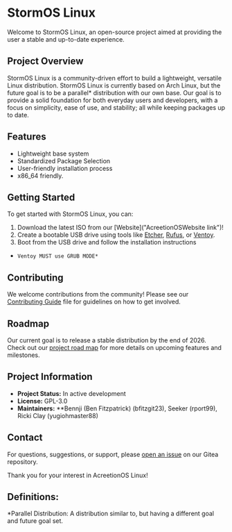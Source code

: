 # StormOS Linux

Welcome to StormOS Linux, an open-source project aimed at providing the user a stable and up-to-date experience.

## Project Overview

StormOS Linux is a community-driven effort to build a lightweight, versatile Linux distribution. StormOS Linux is currently based on Arch Linux, but the future goal is to be a parallel* distribution with our own base. Our goal is to provide a solid foundation for both everyday users and developers, with a focus on simplicity, ease of use, and stability; all while keeping packages up to date.

## Features

- Lightweight base system
- Standardized Package Selection
- User-friendly installation process
- x86_64 friendly.

## Getting Started

To get started with StormOS Linux, you can:

1. Download the latest ISO from our [Website]("AcreetionOSWebsite link")!
2. Create a bootable USB drive using tools like [Etcher]("https://etcher.balena.io/#download-etcher"), [Rufus]("https://rufus.ie/en/"), or [Ventoy]("https://ventoy.net/en/index.html").
3. Boot from the USB drive and follow the installation instructions

*     Ventoy MUST use GRUB MODE*
## Contributing

We welcome contributions from the community! Please see our [Contributing Guide]("https://github.com/AcreetionOS/AcreetionOSDocumentationPlan/blob/main/documentation/contributor-guide.md") file for guidelines on how to get involved.

## Roadmap

Our current goal is to release a stable distribution by the end of 2026. Check out our [project road map]("https://darrengames.ddns.net:30008/cobra3282000/AcreetionOS/projects/2") for more details on upcoming features and milestones.

## Project Information

- **Project Status:** In active development
- **License:** GPL-3.0
- **Maintainers:** **Bennji (Ben Fitzpatrick) (bfitzgit23), Seeker (rport99), Ricki Clay (yugiohmaster88)


## Contact

For questions, suggestions, or support, please [open an issue](https://gitea.example.com/accretion-linux/issues) on our Gitea repository.

Thank you for your interest in AcreetionOS Linux!


## Definitions:

*Parallel Distribution: A distribution similar to, but having a different goal and future goal set.
